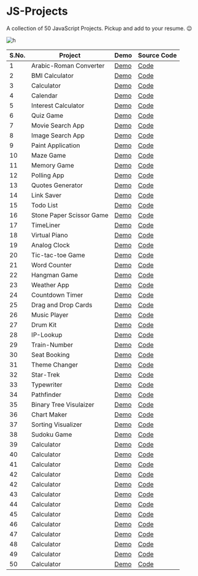 # JS-Projects
A collection of 50 JavaScript Projects. Pickup and add to your resume. 😉

![h](https://user-images.githubusercontent.com/64016811/137616384-5a7fb77e-030f-4ffb-b250-3188710284f2.jpg)


| S.No. | Project | Demo | Source Code | 
|-------|---------|------|-------------|
| 1 | Arabic-Roman Converter | [Demo]() | [Code](https://github.com/MainakRepositor/JS-Projects/tree/master/Ara-Roman) |
| 2 | BMI Calculator | [Demo]() | [Code](https://github.com/MainakRepositor/JS-Projects/tree/master/BMI-Calculator-main) |
| 3 | Calculator | [Demo]() | [Code](https://github.com/MainakRepositor/JS-Projects/tree/master/Calc-JS-main) |
| 4 | Calendar | [Demo]() | [Code](https://github.com/MainakRepositor/JS-Projects/tree/master/Calendar) |
| 5 | Interest Calculator | [Demo]() | [Code](https://github.com/MainakRepositor/JS-Projects/tree/master/Interest-Calculator-main) |
| 6 | Quiz Game | [Demo]() | [Code](https://github.com/MainakRepositor/JS-Projects/tree/master/JavaScript%20QUiz) |
| 7 | Movie Search App | [Demo]() | [Code](https://github.com/MainakRepositor/JS-Projects/tree/master/M_Box) |
| 8 | Image Search App | [Demo]() | [Code](https://github.com/MainakRepositor/JS-Projects/tree/master/TasvirOP) |
| 9 | Paint Application | [Demo]() | [Code](https://github.com/MainakRepositor/JS-Projects/tree/master/Master-Piece) |
| 10 | Maze Game | [Demo]() | [Code](https://github.com/MainakRepositor/JS-Projects/tree/master/Maze%20Game) |
| 11 | Memory Game | [Demo]() | [Code](https://github.com/MainakRepositor/JS-Projects/tree/master/Memory%20Game) |
| 12 | Polling App | [Demo]() | [Code](https://github.com/MainakRepositor/JS-Projects/tree/master/PollIt) |
| 13 | Quotes Generator | [Demo]() | [Code](https://github.com/MainakRepositor/JS-Projects/tree/master/Quotetalks) |
| 14 | Link Saver | [Demo]() | [Code](https://github.com/MainakRepositor/JS-Projects/tree/master/Go-Save-It) |
| 15 | Todo List | [Demo]() | [Code](https://github.com/MainakRepositor/JS-Projects/tree/master/Take-A-Note-main) |
| 16 | Stone Paper Scissor Game | [Demo]() | [Code](https://github.com/MainakRepositor/JS-Projects/tree/master/Stone-Paper-Scissors-Game) |
| 17 | TimeLiner | [Demo]() | [Code](https://github.com/MainakRepositor/JS-Projects/tree/master/Timeliner) |
| 18 | Virtual Piano | [Demo]() | [Code](https://github.com/MainakRepositor/JS-Projects/tree/master/Virtual%20Piano) |
| 19 | Analog Clock | [Demo]() | [Code](https://github.com/MainakRepositor/JS-Projects/tree/master/Waqt) |
| 20 | Tic-tac-toe Game | [Demo]() | [Code](https://github.com/MainakRepositor/JS-Projects/tree/master/tic-tac-toe-js-multiplayer) |
| 21 | Word Counter | [Demo]() | [Code](https://github.com/MainakRepositor/JS-Projects/tree/master/Word-count) |
| 22 | Hangman Game | [Demo]() | [Code]() |
| 23 | Weather App | [Demo]() | [Code](https://github.com/MainakRepositor/JS-Projects/tree/master/MausamDoot) |
| 24 | Countdown Timer | [Demo]() | [Code](https://github.com/MainakRepositor/JS-Projects/tree/master/Countdown%20timer) |
| 25 | Drag and Drop Cards | [Demo](https://animalia-dd.netlify.app/) | [Code](https://github.com/MainakRepositor/JS-Projects/tree/master/DD-Animalia) |
| 26 | Music Player | [Demo]() | [Code]() |
| 27 | Drum Kit | [Demo]() | [Code](https://github.com/MainakRepositor/JS-Projects/tree/master/JS-drum) |
| 28 | IP-Lookup | [Demo]() | [Code]() |
| 29 | Train-Number | [Demo]() | [Code]() |
| 30 | Seat Booking | [Demo](https://seat-booker.netlify.app/) | [Code](https://github.com/MainakRepositor/JS-Projects/tree/master/Seat%20Booking) |
| 31 | Theme Changer | [Demo]() | [Code]() |
| 32 | Star-Trek | [Demo]() | [Code]() |
| 33 | Typewriter | [Demo]() | [Code]() |
| 34 | Pathfinder | [Demo]() | [Code]() |
| 35 | Binary Tree Visulaizer | [Demo]() | [Code]() |
| 36 | Chart Maker | [Demo]() | [Code]() |
| 37 | Sorting Visualizer | [Demo]() | [Code]() |
| 38 | Sudoku Game | [Demo]() | [Code](https://github.com/MainakRepositor/JS-Projects/tree/master/Sudoku-JS) |
| 39 | Calculator | [Demo]() | [Code]() |
| 40 | Calculator | [Demo]() | [Code]() |
| 41 | Calculator | [Demo]() | [Code]() |
| 42 | Calculator | [Demo]() | [Code]() |
| 42 | Calculator | [Demo]() | [Code]() |
| 43 | Calculator | [Demo]() | [Code]() |
| 44 | Calculator | [Demo]() | [Code]() |
| 45 | Calculator | [Demo]() | [Code]() |
| 46 | Calculator | [Demo]() | [Code]() |
| 47 | Calculator | [Demo]() | [Code]() |
| 48 | Calculator | [Demo]() | [Code]() |
| 49 | Calculator | [Demo]() | [Code]() |
| 50 | Calculator | [Demo]() | [Code]() |


